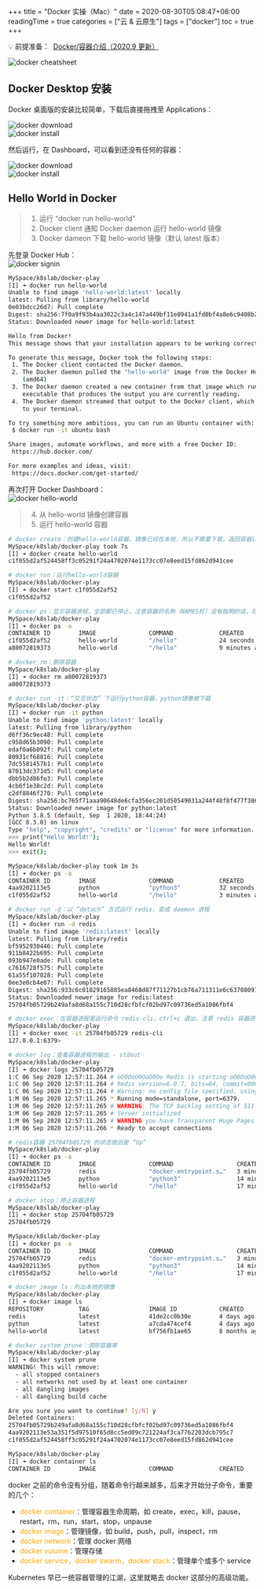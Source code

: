 +++
title = "Docker 实操（Mac）"
date = 2020-08-30T05:08:47+08:00
readingTime = true
categories = ["云 & 云原生"]
tags = ["docker"]
toc = true
+++

<!--more-->

💡 前提准备：<i class="fas fa-external-link-alt"></i>&nbsp; [Docker/容器介绍（2020.9 更新）](/posts/docker101/)

![docker cheatsheet](/images/docker/cheatsheet-docker.png)

## Docker Desktop 安装

Docker 桌面版的安装比较简单，下载后直接拖拽至 Applications：

![docker download](/images/docker/docker-download.png)  
![docker install](/images/docker/docker-install.png)

然后运行，在 Dashboard，可以看到还没有任何的容器：

![docker download](/images/docker/docker-dashboard.png)  
![docker install](/images/docker/no-container.png)

## Hello World in Docker

> 1. 运行 “docker run hello-world”
> 2. Docker client 通知 Docker daemon 运行 hello-world 镜像
> 3. Docker dameon 下载 hello-world 镜像（默认 latest 版本）

先登录 Docker Hub：  
![docker signin](/images/docker/docker-signin.png)

```bash
MySpace/k8slab/docker-play
[I] ➜ docker run hello-world
Unable to find image 'hello-world:latest' locally
latest: Pulling from library/hello-world
0e03bdcc26d7: Pull complete
Digest: sha256:7f0a9f93b4aa3022c3a4c147a449bf11e0941a1fd0bf4a8e6c9408b2600777c5
Status: Downloaded newer image for hello-world:latest

Hello from Docker!
This message shows that your installation appears to be working correctly.

To generate this message, Docker took the following steps:
 1. The Docker client contacted the Docker daemon.
 2. The Docker daemon pulled the "hello-world" image from the Docker Hub.
    (amd64)
 3. The Docker daemon created a new container from that image which runs the
    executable that produces the output you are currently reading.
 4. The Docker daemon streamed that output to the Docker client, which sent it
    to your terminal.

To try something more ambitious, you can run an Ubuntu container with:
 $ docker run -it ubuntu bash

Share images, automate workflows, and more with a free Docker ID:
 https://hub.docker.com/

For more examples and ideas, visit:
 https://docs.docker.com/get-started/
```

再次打开 Docker Dashboard：  
![docker hello-world](/images/docker/hello-world.png)

> 4. 从 hello-world 镜像创建容器
> 5. 运行 hello-world 容器

```bash
# docker create：创建hello-world容器，镜像已经在本地，所以不需要下载，返回容器id
MySpace/k8slab/docker-play took 7s
[I] ➜ docker create hello-world
c1f055d2af524458ff3c05291f24a4702074e1173cc07e8eed15fd862d941cee

# docker run：运行hello-world容器
MySpace/k8slab/docker-play
[I] ➜ docker start c1f055d2af52
c1f055d2af52

# docker ps：显示容器进程，全部都已停止，注意容器的名称（NAMES栏）没有指明的话，将会被随机产生
MySpace/k8slab/docker-play
[I] ➜ docker ps -a
CONTAINER ID        IMAGE               COMMAND             CREATED             STATUS                     PORTS               NAMES
c1f055d2af52        hello-world         "/hello"            24 seconds ago      Exited (0) 9 seconds ago                       hopeful_chatelet
a80072819373        hello-world         "/hello"            9 minutes ago       Exited (0) 9 minutes ago                       angry_hypatia

# docker rm：删除容器
MySpace/k8slab/docker-play
[I] ➜ docker rm a80072819373
a80072819373

# docker run -it：“交互状态” 下运行python容器，python镜像被下载
MySpace/k8slab/docker-play
[I] ➜ docker run -it python
Unable to find image 'python:latest' locally
latest: Pulling from library/python
d6ff36c9ec48: Pull complete
c958d65b3090: Pull complete
edaf0a6b092f: Pull complete
80931cf68816: Pull complete
7dc5581457b1: Pull complete
87013dc371d5: Pull complete
dbb5b2d86fe3: Pull complete
4cb6f1e38c2d: Pull complete
c2df8846f270: Pull complete
Digest: sha256:bc765f71aaa90648de6cfa356ec201d50549031a244f48f8f477f386517c5d1b
Status: Downloaded newer image for python:latest
Python 3.8.5 (default, Sep  1 2020, 18:44:24)
[GCC 8.3.0] on linux
Type "help", "copyright", "credits" or "license" for more information.
>>> print("Hello World!");
Hello World!
>>> exit();

MySpace/k8slab/docker-play took 1m 3s
[I] ➜ docker ps -a
CONTAINER ID        IMAGE               COMMAND             CREATED             STATUS                     PORTS               NAMES
4aa9202113e5        python              "python3"           32 seconds ago      Exited (0) 5 seconds ago                       flamboyant_moser
c1f055d2af52        hello-world         "/hello"            3 minutes ago       Exited (0) 3 minutes ago                       hopeful_chatelet

# docker run -d：以 “detach” 方式运行 redis，变成 daemon 进程
MySpace/k8slab/docker-play
[I] ➜ docker run -d redis
Unable to find image 'redis:latest' locally
latest: Pulling from library/redis
bf5952930446: Pull complete
911b8422b695: Pull complete
093b947e0ade: Pull complete
c7616728f575: Pull complete
61a55f107028: Pull complete
0ee3e0cb4e07: Pull complete
Digest: sha256:933c6c01829165885ea8468d87f71127b1cb76a711311e6c63708097e92ee3d1
Status: Downloaded newer image for redis:latest
25704fb05729b249afa8d68a155c710d28cfbfcf02bd97c09736ed5a1086fbf4

# docker exec：在容器进程里运行命令 redis-cli，ctrl+c 退出，注意 redis 容器进程依旧在
MySpace/k8slab/docker-play
[I] ➜ docker exec -it 25704fb05729 redis-cli
127.0.0.1:6379>

# docker log：查看容器进程的输出 - stdout
MySpace/k8slab/docker-play
[I] ➜ docker logs 25704fb05729
1:C 06 Sep 2020 12:57:11.264 # oO0OoO0OoO0Oo Redis is starting oO0OoO0OoO0Oo
1:C 06 Sep 2020 12:57:11.264 # Redis version=6.0.7, bits=64, commit=00000000, modified=0, pid=1, just started
1:C 06 Sep 2020 12:57:11.264 # Warning: no config file specified, using the default config. In order to specify a config file use redis-server /path/to/redis.conf
1:M 06 Sep 2020 12:57:11.265 * Running mode=standalone, port=6379.
1:M 06 Sep 2020 12:57:11.265 # WARNING: The TCP backlog setting of 511 cannot be enforced because /proc/sys/net/core/somaxconn is set to the lower value of 128.
1:M 06 Sep 2020 12:57:11.265 # Server initialized
1:M 06 Sep 2020 12:57:11.265 # WARNING you have Transparent Huge Pages (THP) support enabled in your kernel. This will create latency and memory usage issues with Redis. To fix this issue run the command 'echo never > /sys/kernel/mm/transparent_hugepage/enabled' as root, and add it to your /etc/rc.local in order to retain the setting after a reboot. Redis must be restarted after THP is disabled.
1:M 06 Sep 2020 12:57:11.266 * Ready to accept connections

# redis容器 25704fb05729 的状态依旧是 “Up”
MySpace/k8slab/docker-play
[I] ➜ docker ps -a
CONTAINER ID        IMAGE               COMMAND                  CREATED             STATUS                      PORTS               NAMES
25704fb05729        redis               "docker-entrypoint.s…"   3 minutes ago       Up 3 minutes                6379/tcp            compassionate_mcnulty
4aa9202113e5        python              "python3"                14 minutes ago      Exited (0) 14 minutes ago                       flamboyant_moser
c1f055d2af52        hello-world         "/hello"                 17 minutes ago      Exited (0) 17 minutes ago                       hopeful_chatelet

# docker stop：停止容器进程
MySpace/k8slab/docker-play
[I] ➜ docker stop 25704fb05729
25704fb05729

MySpace/k8slab/docker-play
[I] ➜ docker ps -a
CONTAINER ID        IMAGE               COMMAND                  CREATED             STATUS                      PORTS               NAMES
25704fb05729        redis               "docker-entrypoint.s…"   3 minutes ago       Exited (0) 2 seconds ago                        compassionate_mcnulty
4aa9202113e5        python              "python3"                14 minutes ago      Exited (0) 14 minutes ago                       flamboyant_moser
c1f055d2af52        hello-world         "/hello"                 17 minutes ago      Exited (0) 17 minutes ago                       hopeful_chatelet

# docker image ls：列出本地的镜像
MySpace/k8slab/docker-play
[I] ➜ docker image ls
REPOSITORY          TAG                 IMAGE ID            CREATED             SIZE
redis               latest              41de2cc0b30e        4 days ago          104MB
python              latest              a7cda474cef4        4 days ago          882MB
hello-world         latest              bf756fb1ae65        8 months ago        13.3kB

# docker system prune：清除容器等
MySpace/k8slab/docker-play
[I] ➜ docker system prune
WARNING! This will remove:
  - all stopped containers
  - all networks not used by at least one container
  - all dangling images
  - all dangling build cache

Are you sure you want to continue? [y/N] y
Deleted Containers:
25704fb05729b249afa8d68a155c710d28cfbfcf02bd97c09736ed5a1086fbf4
4aa9202113e53a351f5d97510f65d8cc5ed09c721224af3ca7762203dcb795c7
c1f055d2af524458ff3c05291f24a4702074e1173cc07e8eed15fd862d941cee

MySpace/k8slab/docker-play
[I] ➜ docker container ls
CONTAINER ID        IMAGE               COMMAND             CREATED             STATUS              PORTS               NAMES
```

docker 之前的命令没有分组，随着命令行越来越多，后来才开始分子命令，重要的几个：

-   <span style="color: orange">docker container</span>：管理容器生命周期，如 create，exec，kill，pause，restart，rm，run，start，stop，unpause
-   <span style="color: orange">docker image</span>：管理镜像，如 build，push，pull，inspect，rm
-   <span style="color: orange">docker network</span>：管理 docker 网络
-   <span style="color: orange">docker volume</span>：管理存储
-   <span style="color: orange">docker service，docker swarm，docker stack</span>：管理单个或多个 service

Kubernetes 早已一统容器管理的江湖，这里就略去 docker 这部分的高级功能。
